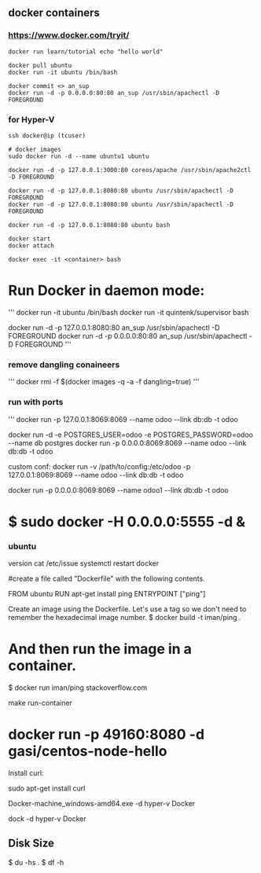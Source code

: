 ## docker containers
### https://www.docker.com/tryit/

```
docker run learn/tutorial echo "hello world"

docker pull ubuntu
docker run -it ubuntu /bin/bash

docker commit <> an_sup
docker run -d -p 0.0.0.0:80:80 an_sup /usr/sbin/apachectl -D FOREGROUND
```

### for Hyper-V
```
ssh docker@ip (tcuser)

# docker images
sudo docker run -d --name ubuntu1 ubuntu 

docker run -d -p 127.0.0.1:3000:80 coreos/apache /usr/sbin/apache2ctl -D FOREGROUND

docker run -d -p 127.0.0.1:8080:80 ubuntu /usr/sbin/apachectl -D FOREGROUND
docker run -d -p 127.0.0.1:8080:80 ubuntu /usr/sbin/apachectl -D FOREGROUND

docker run -d -p 127.0.0.1:8080:80 ubuntu bash

docker start 
docker attach 

docker exec -it <container> bash
```

# Run Docker in daemon mode:
'''
docker run -it  ubuntu /bin/bash
docker run -it quintenk/supervisor bash

docker run -d -p 127.0.0.1:8080:80 an_sup /usr/sbin/apachectl -D FOREGROUND
docker run -d -p 0.0.0.0:80:80 an_sup /usr/sbin/apachectl -D FOREGROUND
'''

### remove dangling conaineers
'''
docker rmi -f $(docker images -q -a -f dangling=true)
'''
### run with ports
'''
docker run -p 127.0.0.1:8069:8069 --name odoo --link db:db -t odoo

docker run -d -e POSTGRES_USER=odoo -e POSTGRES_PASSWORD=odoo --name db postgres
docker run -p 0.0.0.0:8069:8069 --name odoo --link db:db -t odoo

custom conf:
docker run -v /path/to/config:/etc/odoo -p 127.0.0.1:8069:8069 --name odoo --link db:db -t odoo

docker run -p 0.0.0.0:8069:8069 --name odoo1 --link db:db -t odoo

# $ sudo docker -H 0.0.0.0:5555 -d &

### ubuntu

version
cat /etc/issue
systemctl restart docker


#create a file called "Dockerfile" with the following contents.

FROM ubuntu
RUN apt-get install ping
ENTRYPOINT ["ping"]

Create an image using the Dockerfile. Let's use a tag so we don't need to remember the hexadecimal image number.
$ docker build -t iman/ping .
# And then run the image in a container.
$ docker run iman/ping stackoverflow.com


make run-container
# docker run -p 49160:8080 -d gasi/centos-node-hello
Install curl:

sudo apt-get install curl


Docker-machine_windows-amd64.exe -d hyper-v Docker

dock -d hyper-v Docker

## Disk Size

$ du -hs .
$ df -h